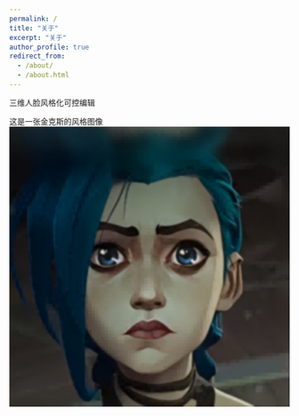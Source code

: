 ```yaml
---
permalink: /
title: "关于"
excerpt: "关于"
author_profile: true
redirect_from: 
  - /about/
  - /about.html
---
```


三维人脸风格化可控编辑

这是一张金克斯的风格图像
![金克斯](/img/00033.jpg "金克斯")
